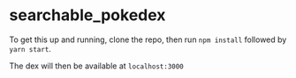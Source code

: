 # searchable_pokedex

To get this up and running, clone the repo, then run `npm install` followed by `yarn start`. 

The dex will then be available at `localhost:3000`
